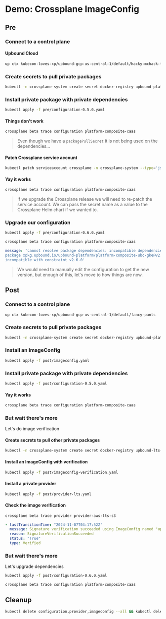 # Demo: Crossplane ImageConfig

## Pre

### Connect to a control plane

#### Upbound Cloud

```sh
up ctx kubecon-loves-xp/upbound-gcp-us-central-1/default/hacky-mchack-face
```

### Create secrets to pull private packages

```sh
kubectl -n crossplane-system create secret docker-registry upbound-platform-packages --docker-server=xpkg.upbound.io --docker-username=${REGISTRY_USR_PLAT} --docker-password=${REGISTRY_PW_PLAT}
```

### Install private package with private dependencies

```sh
kubectl apply -f pre/configuration-0.5.0.yaml
```

#### Things don't work

```sh
crossplane beta trace configuration platform-composite-caas
```

> Even though we have a `packagePullSecret` it is not being used on the
dependencies...

#### Patch Crossplane service account

```sh
kubectl patch serviceaccount crossplane -n crossplane-system --type='json' -p='[{"op": "add", "path": "/imagePullSecrets/-", "value": {"name": "upbound-platform-packages"}}]'
```

#### Yay it works

```sh
crossplane beta trace configuration platform-composite-caas
```

> If we upgrade the Crossplane release we will need to re-patch the service
account. We can pass the secret name as a value to the Crossplane Helm chart
if we wanted to.

### Upgrade our configuration

```sh
kubectl apply -f pre/configuration-0.6.0.yaml
```

```sh
crossplane beta trace configuration platform-composite-caas
```

```yaml
message: 'cannot resolve package dependencies: incompatible dependencies: existing
package xpkg.upbound.io/upbound-platform/platform-composite-ubc-gke@v2.5.0 is
incompatible with constraint v2.6.0'
```

> We would need to manually edit the configuration to get the new version, but
enough of this, let's move to how things are now.

## Post

### Connect to a control plane

```sh
up ctx kubecon-loves-xp/upbound-gcp-us-central-1/default/fancy-pants
```

### Create secrets to pull private packages

```sh
kubectl -n crossplane-system create secret docker-registry upbound-platform-packages --docker-server=xpkg.upbound.io --docker-username=${REGISTRY_USR_PLAT} --docker-password=${REGISTRY_PW_PLAT}
```

### Install an ImageConfig

```sh
kubectl apply -f post/imageconfig.yaml
```

### Install private package with private dependencies

```sh
kubectl apply -f post/configuration-0.5.0.yaml
```

#### Yay it works

```sh
crossplane beta trace configuration platform-composite-caas
```

### But wait there's more

Let's do image verification

#### Create secrets to pull other private packages

```sh
kubectl -n crossplane-system create secret docker-registry upbound-lts-packages --docker-server=xpkg.upbound.io --docker-username=${REGISTRY_USR_LTS} --docker-password=${REGISTRY_PW_LTS}
```

#### Install an ImageConfig with verification

```sh
kubectl apply -f post/imageconfig-verification.yaml
```

#### Install a private provider

```sh
kubectl apply -f post/provider-lts.yaml
```

#### Check the image verification

```sh
crossplane beta trace provider provider-aws-lts-s3
```

```yaml
- lastTransitionTime: "2024-11-07T04:17:52Z"
  message: Signature verification succeeded using ImageConfig named "upbound-lts-packages"
  reason: SignatureVerificationSucceeded
  status: "True"
  type: Verified
```

### But wait there's more

Let's upgrade dependencies

```sh
kubectl apply -f post/configuration-0.6.0.yaml
```

```sh
crossplane beta trace configuration platform-composite-caas
```

## Cleanup

```sh
kubectl delete configuration,provider,imageconfig --all && kubectl delete secrets upbound-platform-packages upbound-lts-packages -n crossplane-system
```
